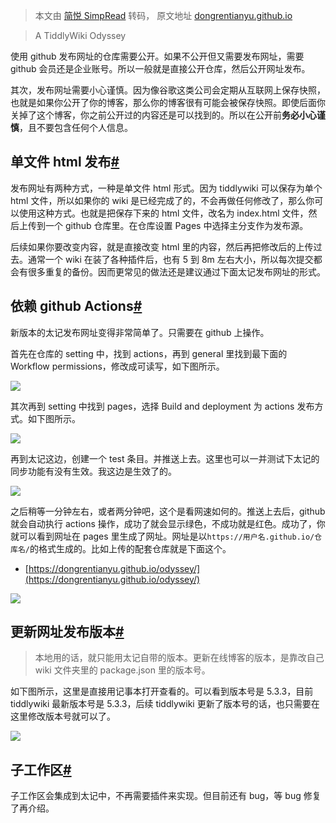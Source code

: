 > 本文由 [简悦 SimpRead](http://ksria.com/simpread/) 转码， 原文地址 [dongrentianyu.github.io](https://dongrentianyu.github.io/a-tiddlywiki-odyssey/guide/tidgi/github-page.html)

> A TiddlyWiki Odyssey

使用 github 发布网址的仓库需要公开。如果不公开但又需要发布网址，需要 github 会员还是企业账号。所以一般就是直接公开仓库，然后公开网址发布。

其次，发布网址需要小心谨慎。因为像谷歌这类公司会定期从互联网上保存快照，也就是如果你公开了你的博客，那么你的博客很有可能会被保存快照。即使后面你关掉了这个博客，你之前公开过的内容还是可以找到的。所以在公开前**务必小心谨慎**，且不要包含任何个人信息。

单文件 html 发布[#](#单文件-html-发布)
----------------------------

发布网址有两种方式，一种是单文件 html 形式。因为 tiddlywiki 可以保存为单个 html 文件，所以如果你的 wiki 是已经完成了的，不会再做任何修改了，那么你可以使用这种方式。也就是把保存下来的 html 文件，改名为 index.html 文件，然后上传到一个 github 仓库里。在仓库设置 Pages 中选择主分支作为发布源。

后续如果你要改变内容，就是直接改变 html 里的内容，然后再把修改后的上传过去。通常一个 wiki 在装了各种插件后，也有 5 到 8m 左右大小，所以每次提交都会有很多重复的备份。因而更常见的做法还是建议通过下面太记发布网址的形式。

依赖 github Actions[#](#依赖-github-actions)
----------------------------------------

新版本的太记发布网址变得非常简单了。只需要在 github 上操作。

首先在仓库的 setting 中，找到 actions，再到 general 里找到最下面的 Workflow permissions，修改成可读写，如下图所示。

![](https://dongrentianyu.github.io/a-tiddlywiki-odyssey/static/image/read-write-allow.bfc46151.png)

其次再到 setting 中找到 pages，选择 Build and deployment 为 actions 发布方式。如下图所示。

![](https://dongrentianyu.github.io/a-tiddlywiki-odyssey/static/image/set-actions.7362d334.png)

再到太记这边，创建一个 test 条目。并推送上去。这里也可以一并测试下太记的同步功能有没有生效。我这边是生效了的。

![](https://dongrentianyu.github.io/a-tiddlywiki-odyssey/static/image/test-push.7441f860.png)

之后稍等一分钟左右，或者两分钟吧，这个是看网速如何的。推送上去后，github 就会自动执行 actions 操作，成功了就会显示绿色，不成功就是红色。成功了，你就可以看到网址在 pages 里生成了网址。网址是以`https://用户名.github.io/仓库名/`的格式生成的。比如上传的配套仓库就是下面这个。

*   [https://dongrentianyu.github.io/odyssey/](https://dongrentianyu.github.io/odyssey/)

![](https://dongrentianyu.github.io/a-tiddlywiki-odyssey/static/image/green-actions.96571eb2.png)

更新网址发布版本[#](#更新网址发布版本)
----------------------

> 本地用的话，就只能用太记自带的版本。更新在线博客的版本，是靠改自己 wiki 文件夹里的 package.json 里的版本号。

如下图所示，这里是直接用记事本打开查看的。可以看到版本号是 5.3.3，目前 tiddlywiki 最新版本号是 5.3.3，后续 tiddlywiki 更新了版本号的话，也只需要在这里修改版本号就可以了。

![](https://dongrentianyu.github.io/a-tiddlywiki-odyssey/static/image/update-package-tidgi.16181925.png)

子工作区[#](#子工作区)
--------------

子工作区会集成到太记中，不再需要插件来实现。但目前还有 bug，等 bug 修复了再介绍。
